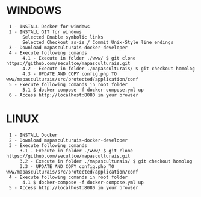 # WINDOWS

     1 - INSTALL Docker for windows
     2 - INSTALL GIT for windows
          Selected Enable symbolic links
          Selected Checkout as-is / Commit Unix-Style line endings
     3 - Download mapasculturais-docker-developer
     4 - Execute following comands
          4.1 - Execute in folder ./www/ $ git clone https://github.com/secultce/mapasculturais.git
          4.2 - Execute in folder ./mapasculturais/ $ git checkout homolog
          4.3 - UPDATE AND COPY config.php TO  www/mapasculturais/src/protected/application/conf
     5 - Execute following comands in root folder
          5.1 $ docker-compose -f docker-compose.yml up
     6 - Access http://localhost:8080 in your browser

# LINUX

     1 - INSTALL Docker
     2 - Download mapasculturais-docker-developer
     3 - Execute following comands
         3.1 - Execute in folder ./www/ $ git clone https://github.com/secultce/mapasculturais.git
         3.2 - Execute in folder ./mapasculturais/ $ git checkout homolog
         3.3 - UPDATE AND COPY config.php TO  www/mapasculturais/src/protected/application/conf
     4 - Execute following comands in root folder
          4.1 $ docker-compose -f docker-compose.yml up
     5 - Access http://localhost:8080 in your browser
